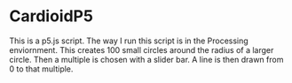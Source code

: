 # CardioidP5

This is a p5.js script. The way I run this script is in the Processing enviornment. This creates 100 small circles around the radius of a larger circle. Then a multiple is chosen with a slider bar. A line is then drawn from 0 to that multiple. 
